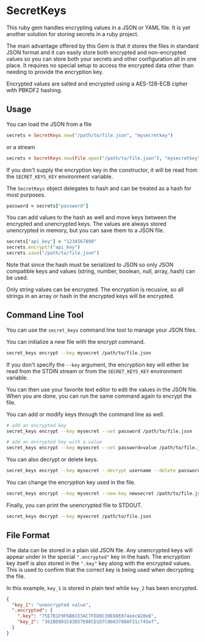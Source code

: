 # SecretKeys

This ruby gem handles encrypting values in a JSON or YAML file. It is yet another solution for storing secrets in a ruby project.

The main advantage offered by this Gem is that it stores the files in standard JSON format and it can easily store both encrypted and non-encrypted values so you can store both your secrets and other configuration all in one place. It requires no special setup to access the encrypted data other than needing to provide the encryption key.

Encrypted values are salted and encrypted using a AES-128-ECB cipher with PBKDF2 hashing.

## Usage

You can load the JSON from a file

```ruby
secrets = SecretKeys.new("/path/to/file.json", "mysecretkey")
```

or a stream

```ruby
secrets = SecretKeys.new(File.open("/path/to/file.json"), "mysecretkey")
```

If you don't supply the encryption key in the constructor, it will be read from the `SECRET_KEYS_KEY` environment variable.

The `SecretKeys` object delegates to hash and can be treated as a hash for most purposes.

```ruby
password = secrets["password"]
```

You can add values to the hash as well and move keys between the encrypted and unencrypted keys. The values are always stored unencrypted in memory, but you can save them to a JSON file.

```ruby
secrets["api_key"] = "1234567890"
secrets.encrypt!("api_key")
secrets.save("/path/to/file.json")
```

Note that since the hash must be serialized to JSON so only JSON compatible keys and values (string, number, boolean, null, array, hash) can be used.

Only string values can be encrypted. The encryption is recusive, so all strings in an array or hash in the encrypted keys will be encrypted.

## Command Line Tool

You can use the `secret_keys` command line tool to manage your JSON files.

You can initialize a new file with the encrypt command.

```bash
secret_keys encrypt --key mysecret /path/to/file.json
```

If you don't specify the `--key` argument, the encryption key will either be read from the STDIN stream or from the `SECRET_KEYS_KEY` environment variable.

You can then use your favorite text editor to edit the values in the JSON file. When you are done, you can run the same command again to encrypt the file.

You can add or modify keys through the command line as well.

```bash
# add an encrypted key
secret_keys encrypt --key mysecret --set password /path/to/file.json

# add an encrypted key with a value
secret_keys encrypt --key mysecret --set password=value /path/to/file.json
```

You can also decrypt or delete keys.

```bash
secret_keys encrypt --key mysecret --decrypt username --delete password /path/to/file.json
```

You can change the encryption key used in the file.

```bash
secret_keys encrypt --key mysecret --new-key newsecret /path/to/file.json
```

Finally, you can print the unencrypted file to STDOUT.

```bash
secret_keys decrypt --key mysecret /path/to/file.json
```

## File Format

The data can be stored in a plain old JSON file. Any unencrypted keys will appear under in the special `".encrypted"` key in the hash. The encryption key itself is also stored in the `".key"` key along with the encrypted values. This is used to confirm that the correct key is being used when decrypting the file.

In this example, `key_1` is stored in plain text while `key_2` has been encrypted.

```json
{
  "key_1": "unencrypted value",
  ".encrypted": {
    ".key": "75E7B1F9F6B6CE3AC7FED8C30E886974eec820e8",
    "key_2": "362BD9D1C83D57E08CD1D7C0603780AF31c745ef",
  }
}
```
